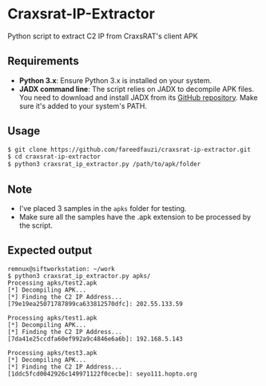 # Craxsrat-IP-Extractor
Python script to extract C2 IP from CraxsRAT's client APK

## Requirements
- **Python 3.x**: Ensure Python 3.x is installed on your system.
- **JADX command line**: The script relies on JADX to decompile APK files. You need to download and install JADX from its [GitHub repository](https://github.com/skylot/jadx). Make sure it's added to your system's PATH.

## Usage
```bash
$ git clone https://github.com/fareedfauzi/craxsrat-ip-extractor.git
$ cd craxsrat-ip-extractor
$ python3 craxsrat_ip_extractor.py /path/to/apk/folder
```

## Note
- I've placed 3 samples in the `apks` folder for testing.
- Make sure all the samples have the .apk extension to be processed by the script.

## Expected output
```
remnux@siftworkstation: ~/work
$ python3 craxsrat_ip_extractor.py apks/
Processing apks/test2.apk
[*] Decompiling APK...
[*] Finding the C2 IP Address...
[79e19ea25071787899ca633812570dfc]: 202.55.133.59

Processing apks/test1.apk
[*] Decompiling APK...
[*] Finding the C2 IP Address...
[7da41e25ccdfa60ef992a9c4846e6a6b]: 192.168.5.143

Processing apks/test3.apk
[*] Decompiling APK...
[*] Finding the C2 IP Address...
[1ddc5fcd0042926c149971122f0cecbe]: seyo111.hopto.org
```

